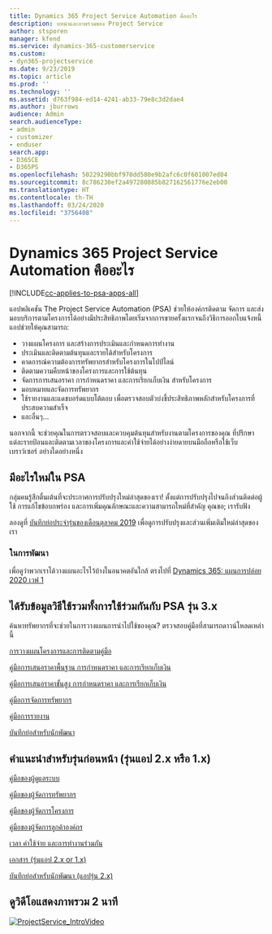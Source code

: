 ```yaml
---
title: Dynamics 365 Project Service Automation คืออะไร
description: บทนำและภาพรวมของ Project Service
author: stsporen
manager: kfend
ms.service: dynamics-365-customerservice
ms.custom:
- dyn365-projectservice
ms.date: 9/23/2019
ms.topic: article
ms.prod: ''
ms.technology: ''
ms.assetid: d763f984-ed14-4241-ab33-79e8c3d2dae4
ms.author: jburrows
audience: Admin
search.audienceType:
- admin
- customizer
- enduser
search.app:
- D365CE
- D365PS
ms.openlocfilehash: 50229290bbf970dd580e9b2afc6c0f601007ed04
ms.sourcegitcommit: 8c786230ef2a497280885b827162561776e2eb00
ms.translationtype: HT
ms.contentlocale: th-TH
ms.lasthandoff: 03/24/2020
ms.locfileid: "3756408"
---
```

# <a name="what-is-dynamics-365-project-service-automation"></a>Dynamics 365 Project Service Automation คืออะไร

[!INCLUDE[cc-applies-to-psa-apps-all](../includes/cc-applies-to-psa-apps-all.md)]

แอปพลิเคชัน The Project Service Automation (PSA) ช่วยให้องค์กรติดตาม จัดการ และส่งมอบบริการตามโครงการได้อย่างมีประสิทธิภาพโดยเริ่มจากการขายครั้งแรกจนถึงวิธีการออกใบแจ้งหนี้ แอปช่วยให้คุณสามารถ:

- วางแผนโครงการ และสร้างการประเมินและกำหนดการทำงาน
- ประเมินและติดตามต้นทุนและรายได้สำหรับโครงการ
- คาดการณ์ความต้องการทรัพยากรสำหรับโครงการในไปป์ไลน์
- ติดตามความคืบหน้าของโครงการและการใช้ต้นทุน
- จัดการการเสนอราคา การกำหนดราคา และการเรียกเก็บเงิน สำหรับโครงการ
- มอบหมายและจัดการทรัพยากร
- ใช้รายงานและแดชบอร์ดแบบโต้ตอบ เพื่อตรวจสอบตัวบ่งชี้ประสิทธิภาพหลักสำหรับโครงการที่ประสบความสำเร็จ
- และอื่นๆ...

นอกจากนี้ จะช่วยคุณในการตรวจสอบและควบคุมต้นทุนสำหรับงานตามโครงการของคุณ ที่ปรึกษาแต่ละรายป้อนและติดตามเวลาของโครงการและค่าใช้จ่ายได้อย่างง่ายดายบนมือถือหรือใช้เว็บเบราว์เซอร์ อย่างใดอย่างหนึ่ง

## <a name="whats-new-in-psa"></a>มีอะไรใหม่ใน PSA
กลุ่มคนรู้สึกตื่นเต้นที่จะประกาศการปรับปรุงใหม่ล่าสุดของเรา! ตั้งแต่การปรับปรุงไปจนถึงส่วนติดต่อผู้ใช้ การแก้ไขข้อบกพร่อง และการเพิ่มคุณลักษณะและความสามารถใหม่ที่สำคัญ คุณขอ; เรารับฟัง

ลองดูที่ [บันทึกย่อประจำรุ่นของเดือนตุลาคม 2019](https://docs.microsoft.com/dynamics365-release-plan/2019wave2/index) เพื่อดูการปรับปรุงและส่วนเพิ่มเติมใหม่ล่าสุดของเรา

### <a name="in-development"></a>ในการพัฒนา
เพื่อดูว่าพวกเราได้วางแผนอะไรไว้บ้างในอนาคตอันใกล้ ตรงไปที่ [Dynamics 365: แผนการปล่อย 2020 เวฟ 1](https://docs.microsoft.com/dynamics365-release-plan/2020wave1/index)

## <a name="get-help-with-psa-version-3x"></a>ได้รับข้อมูลวิธีใช้รวมทั้งการใช้ร่วมกันกับ PSA รุ่น 3.x
ค้นหาทรัพยากรที่จะช่วยในการวางแผนการนำไปใช้ของคุณ? ตรวจสอบคู่มือที่สามารถดาวน์โหลดเหล่านี้

 [การวางแผนโครงการและการติดตามคู่มือ](../project-service/implementation-guides/project-planning-tracking.md)

 [คู่มือการเสนอราคาพื้นฐาน การกำหนดราคา และการเรียกเก็บเงิน](../project-service/implementation-guides/begin-quoting-pricing-billing.md)

 [คู่มือการเสนอราคาขั้นสูง การกำหนดราคา และการเรียกเก็บเงิน](../project-service/implementation-guides/adv-quoting-pricing-billing.md)

 [คู่มือการจัดการทรัพยากร](../project-service/implementation-guides/resource-management-guide.md)

 [คู่มือการรายงาน](../project-service/implementation-guides/reporting-guide.md)

 [บันทึกย่อสำหรับนักพัฒนา](../project-service/developer-guides/overview-dev-notes-v3.x.md)

## <a name="guidance-for-earlier-versions-app-version-2x-or-1x"></a>คำแนะนำสำหรับรุ่นก่อนหน้า (รุ่นแอป 2.x หรือ 1.x)
 [คู่มือของผู้ดูแลระบบ](../project-service/admin-guide.md)

 [คู่มือของผู้จัดการทรัพยากร](../project-service/resource-manager-guide.md)

 [คู่มือของผู้จัดการโครงการ](../project-service/project-manager-guide.md)

 [คู่มือของผู้จัดการลูกค้าองค์กร](../project-service/account-manager-guide.md)

 [เวลา ค่าใช้จ่าย และการทำงานร่วมกัน](../project-service/time-expense-collaboration-guide.md)

 [เอกสาร (รุ่นแอป 2.x or 1.x)](../project-service/white-papers.md)

 [บันทึกย่อสำหรับนักพัฒนา (แอปรุ่น 2.x)](../project-service/developer-guides/add-custom-qoi-forms-v2.x.md)

 ## <a name="watch-a-2-minute-overview-video"></a>ดูวิดีโอแสดงภาพรวม 2 นาที
 <a name="heroArea"></a> [![ProjectService_IntroVideo](../project-service/media/project-service-intro-video.png "ProjectService_IntroVideo")](https://go.microsoft.com/fwlink/p/?LinkId=799457)


